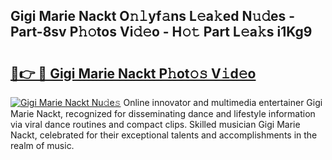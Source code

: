 ## Gigi Marie Nackt O𝚗𝚕yf𝚊ns L𝚎a𝚔ed N𝚞𝚍es - Part-8sv P𝚑𝚘tos Vi𝚍𝚎o - H𝚘𝚝 Part L𝚎a𝚔s i1Kg9

# <h2><a href="http://kf6um2.oniu.top/?m=Gigi+Marie+Nackt">🔗👉 🔴 Gigi Marie Nackt P𝚑ot𝚘𝚜 V𝚒d𝚎o</a></h2>

[![Gigi Marie Nackt Nu𝚍e𝚜](https://i.imgur.com/0qMVB7G.gif)](http://kf6um2.oniu.top/?m=Gigi+Marie+Nackt)
Online innovator and multimedia entertainer Gigi Marie Nackt, recognized for disseminating dance and lifestyle information via viral dance routines and compact clips. Skilled musician Gigi Marie Nackt, celebrated for their exceptional talents and accomplishments in the realm of music.  
